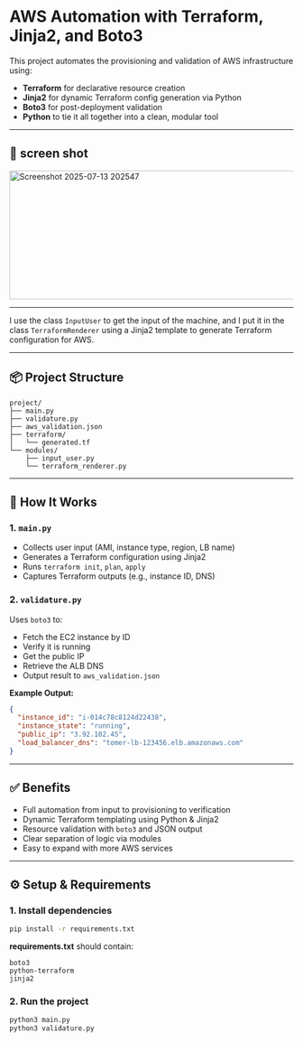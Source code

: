 # AWS Automation with Terraform, Jinja2, and Boto3

This project automates the provisioning and validation of AWS infrastructure using:

- **Terraform** for declarative resource creation  
- **Jinja2** for dynamic Terraform config generation via Python  
- **Boto3** for post-deployment validation  
- **Python** to tie it all together into a clean, modular tool

---

## 📸 screen shot 

<img width="552" height="228" alt="Screenshot 2025-07-13 202547" src="https://github.com/user-attachments/assets/06b640f1-7d6f-4afb-af9a-1953be3cd722" />


---
I use the class `InputUser` to get the input of the machine, and I put it in the class `TerraformRenderer` using a Jinja2 template to generate Terraform configuration for AWS.

---
## 📦 Project Structure

```
project/
├── main.py
├── validature.py
├── aws_validation.json
├── terraform/
│   └── generated.tf
└── modules/
    ├── input_user.py
    └── terraform_renderer.py
```

---

## 🚀 How It Works

### 1. `main.py`
- Collects user input (AMI, instance type, region, LB name)
- Generates a Terraform configuration using Jinja2
- Runs `terraform init`, `plan`, `apply`
- Captures Terraform outputs (e.g., instance ID, DNS)

### 2. `validature.py`
Uses `boto3` to:
- Fetch the EC2 instance by ID  
- Verify it is running  
- Get the public IP  
- Retrieve the ALB DNS  
- Output result to `aws_validation.json`

**Example Output:**
```json
{
  "instance_id": "i-014c78c8124d22438",
  "instance_state": "running",
  "public_ip": "3.92.102.45",
  "load_balancer_dns": "tomer-lb-123456.elb.amazonaws.com"
}
```

---

## ✅ Benefits

- Full automation from input to provisioning to verification  
- Dynamic Terraform templating using Python & Jinja2  
- Resource validation with `boto3` and JSON output  
- Clear separation of logic via modules  
- Easy to expand with more AWS services

---

## ⚙️ Setup & Requirements

### 1. Install dependencies

```bash
pip install -r requirements.txt
```

**requirements.txt** should contain:
```
boto3
python-terraform
jinja2
```

### 2. Run the project

```bash
python3 main.py
python3 validature.py
```
